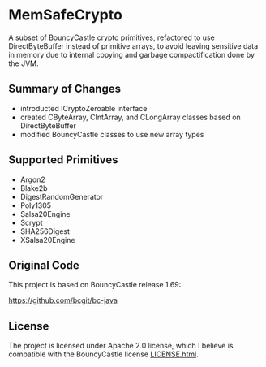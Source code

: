# MemSafeCrypto

A subset of BouncyCastle crypto primitives, refactored to use DirectByteBuffer
instead of primitive arrays, to avoid leaving sensitive data in memory due to internal
copying and garbage compactification done by the JVM.


## Summary of Changes

- introducted ICryptoZeroable interface
- created CByteArray, CIntArray, and CLongArray classes based on DirectByteBuffer
- modified BouncyCastle classes to use new array types


## Supported Primitives

- Argon2
- Blake2b
- DigestRandomGenerator
- Poly1305
- Salsa20Engine
- Scrypt
- SHA256Digest
- XSalsa20Engine


## Original Code

This project is based on BouncyCastle release 1.69:

https://github.com/bcgit/bc-java


## License

The project is licensed under Apache 2.0 license, which I believe is compatible with the BouncyCastle license 
[LICENSE.html](src/goryachev/memsafecrypto/bc/LICENSE.html).